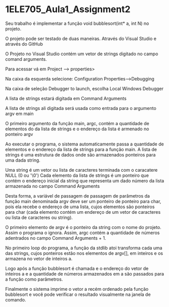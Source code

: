 # 1ELE705_Aula1_Assignment2

Seu trabalho é implementar a função void bubblesort(int* a, int N) no projeto.

O projeto pode ser testado de duas maneiras. Através do Visual Studio e através do GitHub

O Projeto no Visual Studio contém um vetor de strings digitado no campo comand arguments.

Para acessar vá em Project --> <nomedoprojeto> properties>
  
Na caixa da esquerda selecione: Configuration Properties-->Debugging

Na caixa de seleção Debugger to launch, escolha Local Windows Debugger

A lista de strings estará digitada em Command Arguments

A lista de strings ali digitada será usada como entrada para o argumento argv em main

O primeiro argumento da função main, argc, contém a quantidade de elementos do da lista de strings e o endereço da lista é armenado no ponteiro argv

Ao executar o programa, o sistema automaticamente passa a quantidade de elementos e o endereço da lista de strings para a função main.
A lista de strings é uma estrutura de dados onde são armazenados ponteiros para uma dada string.

Uma string é um vetor ou lista de caracteres terminada com o caracatere NULL (0 ou '\0')
Cada elemento da lista de strings é um ponteiro que contém o endereço inicial da string que representa um dado número da lista armazenada no campo Command Arguments

Desta forma, a variável de passagem de passagem de parâmetros da função main denominada argv deve ser um ponteiro de ponteiro para char, pois ela recebe o endereço de uma lista, cujos elementos são ponteiros para char (cada elemento contém um endereço de um vetor de caracteres ou lista de caracteres ou string).

O primeiro elemento de argv é o ponteiro da string com o nome do projeto. Assim o programa o ignora. Assim, argc contém a quantidade de números adentrados no campo Command Arguments + 1.

No primeiro loop do programa, a função da stdlib atoi transforma cada uma das strings, cujos ponteiros estão nos elementos de argv[], em inteiros e os armazena no vetor de inteiros a.

Logo após a função bubblesort é chamada e o endereço do vetor de inteiros a e a quantidade de números armazenados em a são passados para a função como parâmetros.

Finalmente o sistema imprime o vetor a recém ordenado pela função bubblesort e você pode verificar o resultado visualmente na janela de comando.


